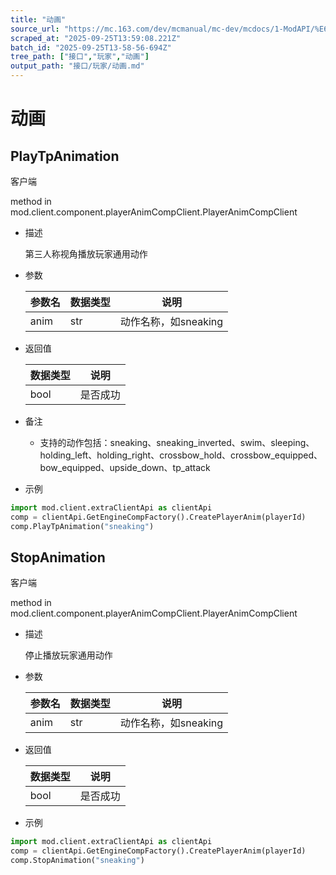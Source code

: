 ```yaml
---
title: "动画"
source_url: "https://mc.163.com/dev/mcmanual/mc-dev/mcdocs/1-ModAPI/%E6%8E%A5%E5%8F%A3/%E7%8E%A9%E5%AE%B6/%E5%8A%A8%E7%94%BB.html"
scraped_at: "2025-09-25T13:59:08.221Z"
batch_id: "2025-09-25T13-58-56-694Z"
tree_path: ["接口","玩家","动画"]
output_path: "接口/玩家/动画.md"
---
```


#  动画

##  PlayTpAnimation

客户端

method in mod.client.component.playerAnimCompClient.PlayerAnimCompClient

*   描述
    
    第三人称视角播放玩家通用动作
    
*   参数
    
    | 参数名 | 数据类型 | 说明 |
    | --- | --- | --- |
    | anim | str | 动作名称，如sneaking |
    
*   返回值
    
    | 数据类型 | 说明 |
    | --- | --- |
    | bool | 是否成功 |
    
*   备注
    
    *   支持的动作包括：sneaking、sneaking\_inverted、swim、sleeping、holding\_left、holding\_right、crossbow\_hold、crossbow\_equipped、bow\_equipped、upside\_down、tp\_attack
*   示例
    

```python
import mod.client.extraClientApi as clientApi
comp = clientApi.GetEngineCompFactory().CreatePlayerAnim(playerId)
comp.PlayTpAnimation("sneaking")

```

##  StopAnimation

客户端

method in mod.client.component.playerAnimCompClient.PlayerAnimCompClient

*   描述
    
    停止播放玩家通用动作
    
*   参数
    
    | 参数名 | 数据类型 | 说明 |
    | --- | --- | --- |
    | anim | str | 动作名称，如sneaking |
    
*   返回值
    
    | 数据类型 | 说明 |
    | --- | --- |
    | bool | 是否成功 |
    
*   示例
    

```python
import mod.client.extraClientApi as clientApi
comp = clientApi.GetEngineCompFactory().CreatePlayerAnim(playerId)
comp.StopAnimation("sneaking")

```
